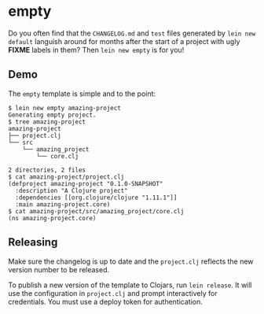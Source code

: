 # empty

Do you often find that the `CHANGELOG.md` and `test` files generated by `lein new default` languish around for months after the start of a project with ugly **FIXME** labels in them? Then `lein new empty` is for you!

## Demo

The `empty` template is simple and to the point:

```
$ lein new empty amazing-project
Generating empty project.
$ tree amazing-project
amazing-project
├── project.clj
└── src
    └── amazing_project
        └── core.clj

2 directories, 2 files
$ cat amazing-project/project.clj
(defproject amazing-project "0.1.0-SNAPSHOT"
  :description "A Clojure project"
  :dependencies [[org.clojure/clojure "1.11.1"]]
  :main amazing-project.core)
$ cat amazing-project/src/amazing_project/core.clj
(ns amazing-project.core)
```

## Releasing

Make sure the changelog is up to date and the `project.clj` reflects
the new version number to be released.

To publish a new version of the template to Clojars, run `lein
release`. It will use the configuration in `project.clj` and prompt
interactively for credentials. You must use a deploy token for
authentication.

